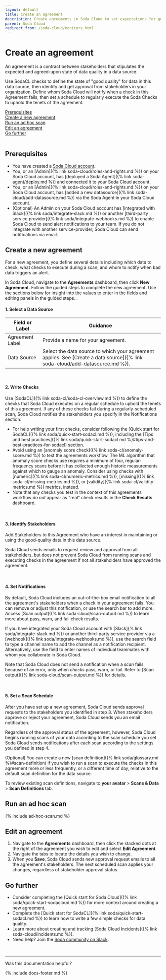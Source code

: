```yaml
---
layout: default
title: Create an agreement
description: Create agreements in Soda Cloud to set expectations for good-quality data.
parent: Soda Cloud
redirect_from: /soda-cloud/monitors.html
---
```


# Create an agreement <!--Linked to UI, access Shlink-->

An agreement is a contract between stakeholders that stipulates the expected and agreed-upon state of data quality in a data source. 

Use SodaCL checks to define the state of "good quality" for data in this data source, then identify and get approval from stakeholders in your organization. Define whom Soda Cloud will notify when a check in this Agreement fails, then set a schedule to regularly execute the Soda Checks to uphold the tenets of the agreement.

[Prerequisites](#prerequisites)<br />
[Create a new agreement](#create-a-new-agreement)<br />
[Run an ad hoc scan](#run-an-ad-hoc-scan)<br />
[Edit an agreement](#edit-an-agreement)<br />
[Go further](#go-further)<br />
<br />

## Prerequisites

* You have created a <a href="https://cloud.soda.io/signup" target="_blank">Soda Cloud account</a>.
* You, or an [Admin]({% link soda-cloud/roles-and-rights.md %}) on your Soda Cloud account, has [deployed a Soda Agent]({% link soda-agent/deploy.md %}) and connected it to your Soda Cloud account.
* You, or an [Admin]({% link soda-cloud/roles-and-rights.md %}) on your Soda Cloud account, has [added a new datasource]({% link soda-cloud/add-datasource.md %}) via the Soda Agent in your Soda Cloud account.
* (Optional) An Admin on your Soda Cloud account has [integrated with Slack]({% link soda/integrate-slack.md %}) or another [third-party service provider]({% link soda/integrate-webhooks.md %}) to enable Soda Cloud to send alert notifications to your team. If you do not integrate with another service-provider, Soda Cloud can send notifications via email.

## Create a new agreement

For a new agreement, you define several details including which data to check, what checks to execute during a scan, and whom to notify when bad data triggers an alert.

In Soda Cloud, navigate to the **Agreements** dashboard, then click **New Agreement**. Follow the guided steps to complete the new agreement. Use the sections below for insight into the values to enter in the fields and editing panels in the guided steps. .  

#### 1. Select a Data Source

| Field or Label  | Guidance |
| -----------------  | ----------- |
| Agreement Label  | Provide a name for your agreement. |
| Data Source | Select the data source to which your agreement applies. See [Create a data source]({% link soda-cloud/add-datasource.md %}).|

<br />

#### 2. Write Checks

Use [SodaCL]({% link soda-cl/soda-cl-overview.md %}) to define the checks that Soda Cloud executes on a regular schedule to uphold the tenets of this agreement. If any of these checks fail during a regularly-scheduled scan, Soda Cloud notifies the stakeholders you specify in the Notifications section.

* For help writing your first checks, consider following the [Quick start for SodaCL]({% link soda/quick-start-sodacl.md %}), including the [Tips and best practices]({% link soda/quick-start-sodacl.md %}#tips-and-best-practices-for-sodacl) section.
* Avoid using an [anomaly score check]({% link soda-cl/anomaly-score.md %}) to test the agreements workflow. The ML algorithm that anomaly score checks use requires a minimum of four, regular-frequency scans before it has collected enough historic measurements against which to gauge an anomaly. Consider using checks with [numeric]({% link soda-cl/numeric-metrics.md %}), [missing]({% link soda-cl/missing-metrics.md %}), or [validity]({% link soda-cl/validity-metrics.md %}) metrics, instead.
* Note that any checks you test in the context of this agreements workflow _do not_ appear as "real" check results in the **Check Results** dashboard. 

<br />

#### 3. Identify Stakeholders

Add Stakeholders to this Agreement who have an interest in maintaining or using the good-quality data in this data source. 

Soda Cloud sends emails to request review and approval from all stakeholders, but does not prevent Soda Cloud from running scans and executing checks in the agreement if not all stakeholders have approved the agreement.

<br />

#### 4. Set Notifications

By default, Soda Cloud includes an out-of-the-box email notification to all the agreement's stakeholders when a check in your agreement fails. You can remove or adjust this notification, or use the search bar to add more. Access [Scan output]({% link soda-cloud/scan-output.md %}) to learn more about pass, warn, and fail check results.

If you have integrated your Soda Cloud account with [Slack]{% link soda/integrate-slack.md %}) or another third-party service provider via a [webhook]({% link soda/integrate-webhooks.md %}), use the search field to type a channel name to add the channel as a notification recipient. Alternatively, use the field to enter names of individual teammates with whom you collaborate in Soda Cloud.

Note that Soda Cloud does not send a notification when a *scan* fails because of an error, only when *checks* pass, warn, or fail. Refer to [Scan output]({% link soda-cloud/scan-output.md %}) for details.

<br />

#### 5. Set a Scan Schedule

After you have set up a new agreement, Soda Cloud sends approval requests to the stakeholders you identified in step 3. When stakeholders approve or reject your agreement, Soda Cloud sends you an email notification.

Regardless of the approval status of the agreement, however, Soda Cloud begins running scans of your data according to the scan schedule you set. Soda Cloud sends notifications after each scan according to the settings you defined in step 4. 

(Optional) You can create a new [scan definition]({% link soda/glossary.md %}#scan-definition) if you wish to run a scan to execute the checks in this agreement more or less frequently, or a different time of day, relative to the default scan definition for the data source. 

To review existing scan definitions, navigate to **your avatar** > **Scans & Data** > **Scan Definitions** tab. 

## Run an ad hoc scan

{% include ad-hoc-scan.md %}


## Edit an agreement

1. Navigate to the **Agreements** dashboard, then click the stacked dots at the right of the agreement you wish to edit and select **Edit Agreement**.
2. Navigate the tabs to locate the details you wish to change.  
3. When you **Save**, Soda Cloud sends new approval request emails to all the agreement's stakeholders.  The next scheduled scan applies your changes, regardless of stakeholder approval status.


## Go further

* Consider completing the [Quick start for Soda Cloud]({% link soda/quick-start-sodacloud.md %}) for more context around creating a new agreement.
* Complete the [Quick start for SodaCL]({% link soda/quick-start-sodacl.md %}) to learn how to write a few simple checks for data quality.
* Learn more about creating and tracking [Soda Cloud Incidents]({% link soda-cloud/incidents.md %}).
* Need help? Join the <a href="http://community.soda.io/slack" target="_blank"> Soda community on Slack</a>.
<br />

---

Was this documentation helpful?

<!-- LikeBtn.com BEGIN -->
<span class="likebtn-wrapper" data-theme="tick" data-i18n_like="Yes" data-ef_voting="grow" data-show_dislike_label="true" data-counter_zero_show="true" data-i18n_dislike="No"></span>
<script>(function(d,e,s){if(d.getElementById("likebtn_wjs"))return;a=d.createElement(e);m=d.getElementsByTagName(e)[0];a.async=1;a.id="likebtn_wjs";a.src=s;m.parentNode.insertBefore(a, m)})(document,"script","//w.likebtn.com/js/w/widget.js");</script>
<!-- LikeBtn.com END -->

{% include docs-footer.md %}